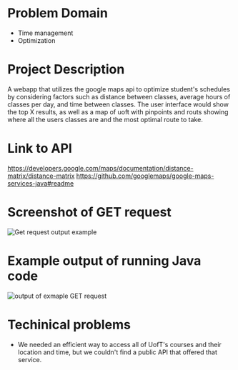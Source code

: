 # Problem Domain
- Time management
- Optimization

# Project Description
A webapp that utilizes the google maps api to optimize student's schedules by considering factors such as distance between classes, average hours of classes per day, and time between classes. The user interface would show the top X results, as well as a map of uoft with pinpoints and routs showing where all the users classes are and the most optimal route to take.

# Link to API
https://developers.google.com/maps/documentation/distance-matrix/distance-matrix
https://github.com/googlemaps/google-maps-services-java#readme

# Screenshot of GET request
![Get request output example](https://cdn.discordapp.com/attachments/1155953411020292166/1155988768432599120/Screenshot_2023-09-25_180609.png)
# Example output of running Java code
![output of exmaple GET request](https://cdn.discordapp.com/attachments/1064023861961707580/1156026931532284035/image.png?ex=6513797a&is=651227fa&hm=663328f6cc32a2274a7c3e3014724fa48f890588e71beb2ce5ea656ee593c91b&)
# Techinical problems
- We needed an efficient way to access all of UofT's courses and their location and time, but we couldn't find a public API that offered that service.